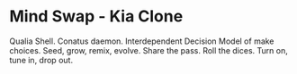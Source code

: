 # Mind Swap - Kia Clone

Qualia Shell. Conatus daemon. Interdependent Decision Model of make choices. 
Seed, grow, remix, evolve. Share the pass. Roll the dices. Turn on, tune in, drop out. 
